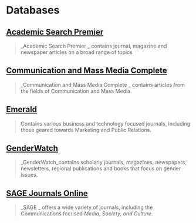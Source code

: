 # Databases

## [Academic Search Premier](http://summit.csuci.edu:2048/login?url=http://search.ebscohost.com/login.aspx?authtype=ip,uid&profile=ehost&defaultdb=aph)

> _Academic Search Premier _ contains journal, magazine and newspaper articles on a broad range of topics

## [Communication and Mass Media Complete](http://summit.csuci.edu:2048/login?url=http://search.ebscohost.com/login.aspx?authtype=ip,uid&profile=ehost&defaultdb=ufh)

> _Communication and Mass Media Complete _ contains articles from the fields of Communication and Mass Media.

## [Emerald](http://summit.csuci.edu:2048/login?url=http://www.emeraldinsight.com/)

> Contains various business and technology focused journals, including those geared towards Marketing and Public Relations.

## [GenderWatch](http://summit.csuci.edu:2048/login?url=http://proquest.umi.com/pqdweb?RQT=306&TS=1058457987&DBId=14397#sform)

> _GenderWatch_contains scholarly journals, magazines, newspapers, newsletters, regional publications and books that focus on gender issues.

## [SAGE Journals Online](http://summit.csuci.edu:2048/login?url=http://online.sagepub.com/)

> _SAGE _ offers a wide variety of journals, including the Communications focused _Media, Society, and Culture._

